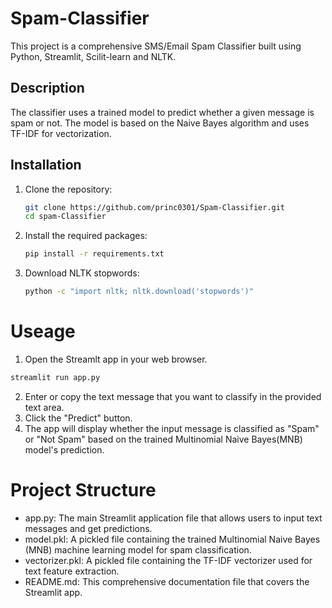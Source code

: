 # Spam-Classifier
This project is a comprehensive SMS/Email Spam Classifier built using Python, Streamlit, Scilit-learn and NLTK.

## Description
The classifier uses a trained model to predict whether a given message is spam or not. The model is based on the Naive Bayes algorithm and uses TF-IDF for vectorization.

## Installation

1. Clone the repository:
   ```sh
   git clone https://github.com/princ0301/Spam-Classifier.git
   cd spam-Classifier

2. Install the required packages:
   ```sh
   pip install -r requirements.txt

3. Download NLTK stopwords:
   ```sh
   python -c "import nltk; nltk.download('stopwords')"

# Useage

1. Open the Streamlt app in your web browser.
  ```sh
  streamlit run app.py
  ```
2. Enter or copy the text message that you want to classify in the provided text area.
3. Click the "Predict" button.
4. The app will display whether the input message is classified as "Spam" or "Not Spam" based on the trained Multinomial Naive Bayes(MNB) model's prediction.

# Project Structure
- app.py: The main Streamlit application file that allows users to input text messages and get predictions.
- model.pkl: A pickled file containing the trained Multinomial Naive Bayes (MNB) machine learning model for spam classification.
- vectorizer.pkl: A pickled file containing the TF-IDF vectorizer used for text feature extraction.
- README.md: This comprehensive documentation file that covers the Streamlit app.

